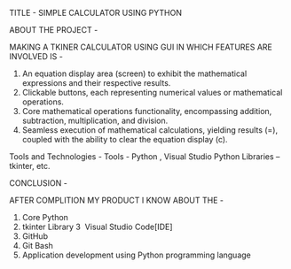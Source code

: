 TITLE - SIMPLE CALCULATOR USING PYTHON

ABOUT THE PROJECT - 

MAKING A TKINER CALCULATOR USING GUI IN WHICH FEATURES ARE INVOLVED IS -

1. An equation display area (screen) to exhibit the mathematical expressions and their respective results.
2. Clickable buttons, each representing numerical values or mathematical operations.
3. Core mathematical operations functionality, encompassing addition, subtraction, multiplication, and division.
4. Seamless execution of mathematical calculations, yielding results (=), coupled with the ability to clear the equation display (c).



Tools and Technologies -
Tools  - Python , Visual Studio
Python Libraries – tkinter, etc.

CONCLUSION - 

AFTER COMPLITION MY PRODUCT I KNOW ABOUT THE -
1. Core Python
2. tkinter Library
3  Visual Studio Code[IDE]
4. GitHub 
5. Git Bash
6. Application development using Python programming language



